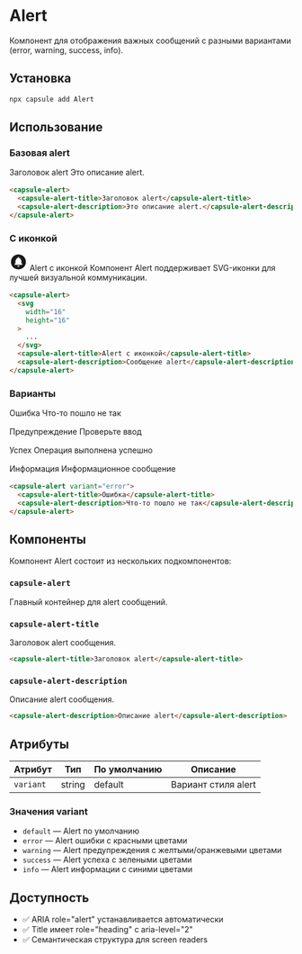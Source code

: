 # Alert

Компонент для отображения важных сообщений с разными вариантами (error, warning, success, info).

## Установка

```bash
npx capsule add Alert
```

## Использование

### Базовая alert

<div style="margin: 1rem 0;">
  <capsule-alert>
    <capsule-alert-title>Заголовок alert</capsule-alert-title>
    <capsule-alert-description>Это описание alert.</capsule-alert-description>
  </capsule-alert>
</div>

```html
<capsule-alert>
  <capsule-alert-title>Заголовок alert</capsule-alert-title>
  <capsule-alert-description>Это описание alert.</capsule-alert-description>
</capsule-alert>
```

### С иконкой

<div style="margin: 1rem 0;">
  <capsule-alert>
    <svg xmlns="http://www.w3.org/2000/svg" width="32" height="32" viewBox="0 0 24 24"><path fill="currentColor" d="M12 18.5q.625 0 1.063-.437T13.5 17h-3q0 .625.438 1.063T12 18.5M7 16h10v-2h-1v-2.6q0-1.525-.788-2.787T13 7v-.5q0-.425-.288-.712T12 5.5t-.712.288T11 6.5V7q-1.425.35-2.212 1.613T8 11.4V14H7zm5 6q-2.075 0-3.9-.788t-3.175-2.137T2.788 15.9T2 12t.788-3.9t2.137-3.175T8.1 2.788T12 2t3.9.788t3.175 2.137T21.213 8.1T22 12t-.788 3.9t-2.137 3.175t-3.175 2.138T12 22"/></svg>
    <capsule-alert-title>Alert с иконкой</capsule-alert-title>
    <capsule-alert-description>Компонент Alert поддерживает SVG-иконки для лучшей визуальной коммуникации.</capsule-alert-description>
  </capsule-alert>
</div>

```html
<capsule-alert>
  <svg
    width="16"
    height="16"
  >
    ...
  </svg>
  <capsule-alert-title>Alert с иконкой</capsule-alert-title>
  <capsule-alert-description>Сообщение alert</capsule-alert-description>
</capsule-alert>
```

### Варианты

<div style="margin: 1rem 0;">
  <capsule-alert variant="error">
    <capsule-alert-title>Ошибка</capsule-alert-title>
    <capsule-alert-description>Что-то пошло не так</capsule-alert-description>
  </capsule-alert>
</div>

<div style="margin: 1rem 0;">
  <capsule-alert variant="warning">
    <capsule-alert-title>Предупреждение</capsule-alert-title>
    <capsule-alert-description>Проверьте ввод</capsule-alert-description>
  </capsule-alert>
</div>

<div style="margin: 1rem 0;">
  <capsule-alert variant="success">
    <capsule-alert-title>Успех</capsule-alert-title>
    <capsule-alert-description>Операция выполнена успешно</capsule-alert-description>
  </capsule-alert>
</div>

<div style="margin: 1rem 0;">
  <capsule-alert variant="info">
    <capsule-alert-title>Информация</capsule-alert-title>
    <capsule-alert-description>Информационное сообщение</capsule-alert-description>
  </capsule-alert>
</div>

```html
<capsule-alert variant="error">
  <capsule-alert-title>Ошибка</capsule-alert-title>
  <capsule-alert-description>Что-то пошло не так</capsule-alert-description>
</capsule-alert>
```

## Компоненты

Компонент Alert состоит из нескольких подкомпонентов:

### `capsule-alert`

Главный контейнер для alert сообщений.

### `capsule-alert-title`

Заголовок alert сообщения.

```html
<capsule-alert-title>Заголовок alert</capsule-alert-title>
```

### `capsule-alert-description`

Описание alert сообщения.

```html
<capsule-alert-description>Описание alert</capsule-alert-description>
```

## Атрибуты

| Атрибут   | Тип    | По умолчанию | Описание            |
| --------- | ------ | ------------ | ------------------- |
| `variant` | string | default      | Вариант стиля alert |

### Значения variant

- `default` — Alert по умолчанию
- `error` — Alert ошибки с красными цветами
- `warning` — Alert предупреждения с желтыми/оранжевыми цветами
- `success` — Alert успеха с зелеными цветами
- `info` — Alert информации с синими цветами

## Доступность

- ✅ ARIA role="alert" устанавливается автоматически
- ✅ Title имеет role="heading" с aria-level="2"
- ✅ Семантическая структура для screen readers
